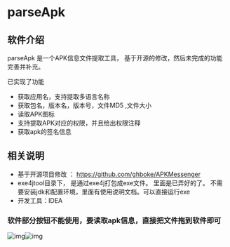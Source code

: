 # parseApk
## 软件介绍
parseApk 是一个APK信息文件提取工具， 基于开源的修改，然后未完成的功能完善并补充。

已实现了功能  
- 获取应用名，支持提取多语言名称  
- 获取包名，版本名，版本号，文件MD5 ,文件大小
- 读取APK图标
- 支持提取APK对应的权限，并且给出权限注释  
- 获取apk的签名信息
## 相关说明  
- 基于开源项目修改 ： https://github.com/ghboke/APKMessenger  
- exe4jtool目录下，  是通过exe4j打包成exe文件。 里面是已弄好的了。 不需要安装jdk和配置环境，里面有使用说明文档。可以直接运行exe
- 开发工具：IDEA  
### 软件部分按钮不能使用，要读取apk信息，直接把文件拖到软件即可
![img](https://github.com/songshuilin/parseApk/blob/master/parseinfo1.png)![img](https://github.com/songshuilin/parseApk/blob/master/parseinfo2.png)
